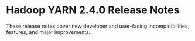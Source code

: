 # Hadoop YARN 2.4.0 Release Notes

These release notes cover new developer and user-facing incompatibilities, features, and major improvements.



